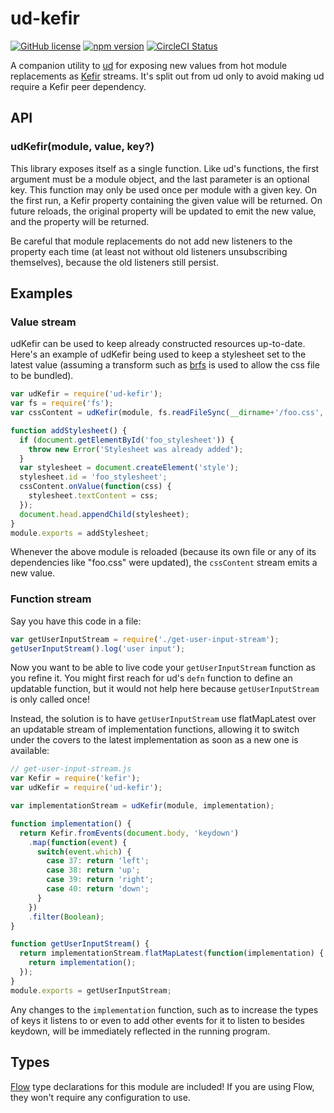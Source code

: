 # ud-kefir

[![GitHub license](https://img.shields.io/badge/license-MIT-blue.svg)](https://github.com/AgentME/ud-kefir/blob/master/LICENSE.txt) [![npm version](https://img.shields.io/npm/v/ud-kefir.svg?style=flat)](https://www.npmjs.com/package/ud-kefir) [![CircleCI Status](https://circleci.com/gh/AgentME/ud-kefir.svg?style=shield)](https://circleci.com/gh/AgentME/ud-kefir)

A companion utility to [ud](https://github.com/AgentME/ud) for exposing new
values from hot module replacements as
[Kefir](https://rpominov.github.io/kefir/) streams. It's split out from ud only
to avoid making ud require a Kefir peer dependency.

## API

### udKefir(module, value, key?)

This library exposes itself as a single function. Like ud's functions, the
first argument must be a module object, and the last parameter is an optional
key. This function may only be used once per module with a given key. On the
first run, a Kefir property containing the given value will be returned. On
future reloads, the original property will be updated to emit the new value,
and the property will be returned.

Be careful that module replacements do not add new listeners to the property
each time (at least not without old listeners unsubscribing themselves),
because the old listeners still persist.

## Examples

### Value stream

udKefir can be used to keep already constructed resources up-to-date. Here's
an example of udKefir being used to keep a stylesheet set to the latest value
(assuming a transform such as [brfs](https://github.com/substack/brfs) is used
to allow the css file to be bundled).

```javascript
var udKefir = require('ud-kefir');
var fs = require('fs');
var cssContent = udKefir(module, fs.readFileSync(__dirname+'/foo.css', 'utf8'));

function addStylesheet() {
  if (document.getElementById('foo_stylesheet')) {
    throw new Error('Stylesheet was already added');
  }
  var stylesheet = document.createElement('style');
  stylesheet.id = 'foo_stylesheet';
  cssContent.onValue(function(css) {
    stylesheet.textContent = css;
  });
  document.head.appendChild(stylesheet);
}
module.exports = addStylesheet;
```

Whenever the above module is reloaded (because its own file or any of its
dependencies like "foo.css" were updated), the `cssContent` stream emits a new
value.

### Function stream

Say you have this code in a file:

```javascript
var getUserInputStream = require('./get-user-input-stream');
getUserInputStream().log('user input');
```

Now you want to be able to live code your `getUserInputStream` function as you
refine it. You might first reach for ud's `defn` function to define an
updatable function, but it would not help here because `getUserInputStream` is
only called once!

Instead, the solution is to have `getUserInputStream` use flatMapLatest over an
updatable stream of implementation functions, allowing it to switch under the
covers to the latest implementation as soon as a new one is available:

```javascript
// get-user-input-stream.js
var Kefir = require('kefir');
var udKefir = require('ud-kefir');

var implementationStream = udKefir(module, implementation);

function implementation() {
  return Kefir.fromEvents(document.body, 'keydown')
    .map(function(event) {
      switch(event.which) {
        case 37: return 'left';
        case 38: return 'up';
        case 39: return 'right';
        case 40: return 'down';
      }
    })
    .filter(Boolean);
}

function getUserInputStream() {
  return implementationStream.flatMapLatest(function(implementation) {
    return implementation();
  });
}
module.exports = getUserInputStream;
```

Any changes to the `implementation` function, such as to increase the types of
keys it listens to or even to add other events for it to listen to besides
keydown, will be immediately reflected in the running program.

## Types

[Flow](https://flowtype.org/) type declarations for this module are included!
If you are using Flow, they won't require any configuration to use.
